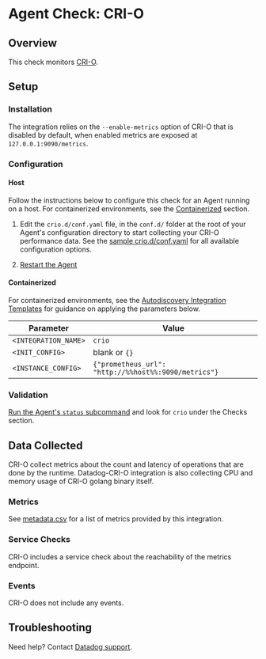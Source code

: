# Agent Check: CRI-O

## Overview

This check monitors [CRI-O][1].

## Setup

### Installation

The integration relies on the `--enable-metrics` option of CRI-O that is disabled by default, when enabled metrics are exposed at `127.0.0.1:9090/metrics`.

### Configuration

#### Host

Follow the instructions below to configure this check for an Agent running on a host. For containerized environments, see the [Containerized](#containerized) section.

1. Edit the `crio.d/conf.yaml` file, in the `conf.d/` folder at the root of your
   Agent's configuration directory to start collecting your CRI-O performance data.
   See the [sample crio.d/conf.yaml][3] for all available configuration options.

2. [Restart the Agent][4]

#### Containerized

For containerized environments, see the [Autodiscovery Integration Templates][2] for guidance on applying the parameters below.

| Parameter            | Value                                                                                             |
|----------------------|---------------------------------------------------------------------------------------------------|
| `<INTEGRATION_NAME>` | `crio`                                                                                        |
| `<INIT_CONFIG>`      | blank or `{}`                                                                                     |
| `<INSTANCE_CONFIG>`  | `{"prometheus_url": "http://%%host%%:9090/metrics"}` |

### Validation

[Run the Agent's `status` subcommand][5] and look for `crio` under the Checks section.

## Data Collected

CRI-O collect metrics about the count and latency of operations that are done by the runtime.
Datadog-CRI-O integration is also collecting CPU and memory usage of CRI-O golang binary itself.

### Metrics

See [metadata.csv][6] for a list of metrics provided by this integration.

### Service Checks

CRI-O includes a service check about the reachability of the metrics endpoint.

### Events

CRI-O does not include any events.

## Troubleshooting

Need help? Contact [Datadog support][7].

[1]: http://cri-o.io
[2]: https://docs.datadoghq.com/agent/autodiscovery/integrations
[3]: https://github.com/DataDog/integrations-core/blob/master/crio/datadog_checks/crio/data/conf.yaml.example
[4]: https://docs.datadoghq.com/agent/guide/agent-commands/?tab=agentv6#restart-the-agent
[5]: https://docs.datadoghq.com/agent/guide/agent-commands/?tab=agentv6#agent-information
[6]: https://github.com/DataDog/integrations-core/blob/master/crio/metadata.csv
[7]: https://docs.datadoghq.com/help
